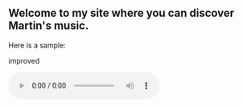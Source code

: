 
## Welcome to my site where you can discover Martin's music.
Here is a sample:

improved

<audio controls="controls">
  <source type="audio/mp3" src="https://raw.githubusercontent.com/brodmart/refrain/Meet_My_Ways.mp3"></source>
  <source type="audio/ogg" src="filename.ogg"></source>
  <p>Your browser does not support the audio element.</p>
</audio>

<!--
<audio> 
  <source src="https://drive.google.com/file/d/1JbR7iX9F9AI0-hZlxgZCGl74iGRrtt35/view?usp=sharing" autoPlay loop> 
</audio>

<!--
<audiopreload="auto"autoplay="autoplay"\>
<source src="https://raw.githubusercontent.com/brodmart/refrain/Meet_My_Ways.mp3" type="audio/mp3">
</audio>
-->
